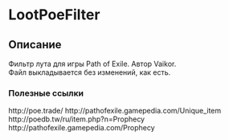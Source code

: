 # LootPoeFilter
<H2> Описание </h2>
Фильтр лута для игры Path of Exile. Автор Vaikor.</br>
Файл выкладывается без изменений, как есть.

<h3> Полезные ссылки </h3>
http://poe.trade/
http://pathofexile.gamepedia.com/Unique_item
</br>
http://poedb.tw/ru/item.php?n=Prophecy
http://pathofexile.gamepedia.com/Prophecy
